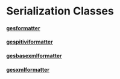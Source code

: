 # Serialization Classes

#### [gesformatter](GESFormatter.markdown)

#### [gespitiviformatter](GESPitiviFormatter.markdown)

#### [gesbasexmlformatter](GESBaseXmlFormatter.markdown)

#### [gesxmlformatter](GESXmlFormatter.markdown)

